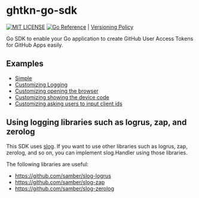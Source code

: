 # ghtkn-go-sdk

[![MIT LICENSE](http://img.shields.io/badge/license-mit-blue.svg?style=flat-square)](https://raw.githubusercontent.com/suzuki-shunsuke/ghtkn-go-sdk/main/LICENSE) [![Go Reference](https://pkg.go.dev/badge/github.com/suzuki-shunsuke/ghtkn-go-sdk.svg)](https://pkg.go.dev/github.com/suzuki-shunsuke/ghtkn-go-sdk) | [Versioning Policy](https://github.com/suzuki-shunsuke/versioning-policy/blob/v0.1.0/POLICY.md)

Go SDK to enable your Go application to create GitHub User Access Tokens for GitHub Apps easily.

## Examples

- [Simple](examples/simple-1/main.go)
- [Customizing Logging](examples/simple-4/main.go)
- [Customizing opening the browser](examples/simple-3/main.go)
- [Customizing showing the device code](examples/simple-3/main.go)
- [Customizing asking users to input client ids](examples/simple-5/main.go)

## Using logging libraries such as logrus, zap, and zerolog

This SDK uses [slog](https://pkg.go.dev/log/slog).
If you want to use other libraries such as logrus, zap, zerolog, and so on, you can implement slog.Handler using those libraries.

The following libraries are useful:

- https://github.com/samber/slog-logrus
- https://github.com/samber/slog-zap
- https://github.com/samber/slog-zerolog
